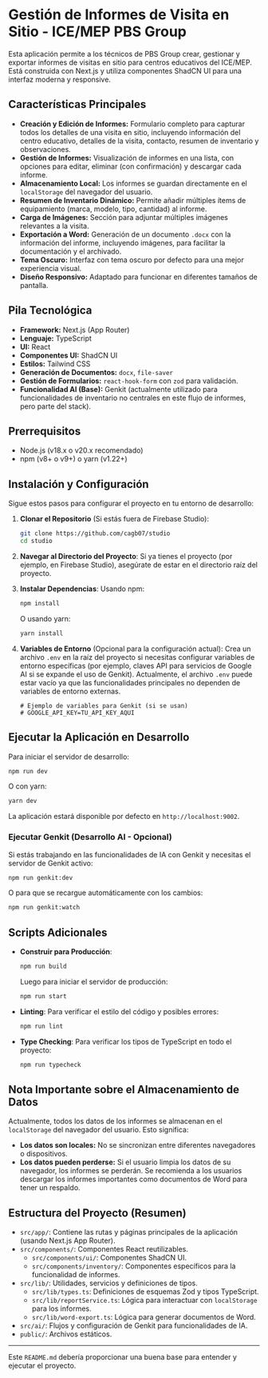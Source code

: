 
# Gestión de Informes de Visita en Sitio - ICE/MEP PBS Group

Esta aplicación permite a los técnicos de PBS Group crear, gestionar y exportar informes de visitas en sitio para centros educativos del ICE/MEP. Está construida con Next.js y utiliza componentes ShadCN UI para una interfaz moderna y responsive.

## Características Principales

*   **Creación y Edición de Informes:** Formulario completo para capturar todos los detalles de una visita en sitio, incluyendo información del centro educativo, detalles de la visita, contacto, resumen de inventario y observaciones.
*   **Gestión de Informes:** Visualización de informes en una lista, con opciones para editar, eliminar (con confirmación) y descargar cada informe.
*   **Almacenamiento Local:** Los informes se guardan directamente en el `localStorage` del navegador del usuario.
*   **Resumen de Inventario Dinámico:** Permite añadir múltiples ítems de equipamiento (marca, modelo, tipo, cantidad) al informe.
*   **Carga de Imágenes:** Sección para adjuntar múltiples imágenes relevantes a la visita.
*   **Exportación a Word:** Generación de un documento `.docx` con la información del informe, incluyendo imágenes, para facilitar la documentación y el archivado.
*   **Tema Oscuro:** Interfaz con tema oscuro por defecto para una mejor experiencia visual.
*   **Diseño Responsivo:** Adaptado para funcionar en diferentes tamaños de pantalla.

## Pila Tecnológica

*   **Framework:** Next.js (App Router)
*   **Lenguaje:** TypeScript
*   **UI:** React
*   **Componentes UI:** ShadCN UI
*   **Estilos:** Tailwind CSS
*   **Generación de Documentos:** `docx`, `file-saver`
*   **Gestión de Formularios:** `react-hook-form` con `zod` para validación.
*   **Funcionalidad AI (Base):** Genkit (actualmente utilizado para funcionalidades de inventario no centrales en este flujo de informes, pero parte del stack).

## Prerrequisitos

*   Node.js (v18.x o v20.x recomendado)
*   npm (v8+ o v9+) o yarn (v1.22+)

## Instalación y Configuración

Sigue estos pasos para configurar el proyecto en tu entorno de desarrollo:

1.  **Clonar el Repositorio** (Si estás fuera de Firebase Studio):
    ```bash
    git clone https://github.com/cagb07/studio
    cd studio
    ```

2.  **Navegar al Directorio del Proyecto**:
    Si ya tienes el proyecto (por ejemplo, en Firebase Studio), asegúrate de estar en el directorio raíz del proyecto.

3.  **Instalar Dependencias**:
    Usando npm:
    ```bash
    npm install
    ```
    O usando yarn:
    ```bash
    yarn install
    ```

4.  **Variables de Entorno** (Opcional para la configuración actual):
    Crea un archivo `.env` en la raíz del proyecto si necesitas configurar variables de entorno específicas (por ejemplo, claves API para servicios de Google AI si se expande el uso de Genkit). Actualmente, el archivo `.env` puede estar vacío ya que las funcionalidades principales no dependen de variables de entorno externas.
    ```env
    # Ejemplo de variables para Genkit (si se usan)
    # GOOGLE_API_KEY=TU_API_KEY_AQUI
    ```

## Ejecutar la Aplicación en Desarrollo

Para iniciar el servidor de desarrollo:

```bash
npm run dev
```
O con yarn:
```bash
yarn dev
```
La aplicación estará disponible por defecto en `http://localhost:9002`.

### Ejecutar Genkit (Desarrollo AI - Opcional)

Si estás trabajando en las funcionalidades de IA con Genkit y necesitas el servidor de Genkit activo:

```bash
npm run genkit:dev
```
O para que se recargue automáticamente con los cambios:
```bash
npm run genkit:watch
```

## Scripts Adicionales

*   **Construir para Producción**:
    ```bash
    npm run build
    ```
    Luego para iniciar el servidor de producción:
    ```bash
    npm run start
    ```

*   **Linting**:
    Para verificar el estilo del código y posibles errores:
    ```bash
    npm run lint
    ```

*   **Type Checking**:
    Para verificar los tipos de TypeScript en todo el proyecto:
    ```bash
    npm run typecheck
    ```

## Nota Importante sobre el Almacenamiento de Datos

Actualmente, todos los datos de los informes se almacenan en el `localStorage` del navegador del usuario. Esto significa:
*   **Los datos son locales:** No se sincronizan entre diferentes navegadores o dispositivos.
*   **Los datos pueden perderse:** Si el usuario limpia los datos de su navegador, los informes se perderán.
Se recomienda a los usuarios descargar los informes importantes como documentos de Word para tener un respaldo.

## Estructura del Proyecto (Resumen)

*   `src/app/`: Contiene las rutas y páginas principales de la aplicación (usando Next.js App Router).
*   `src/components/`: Componentes React reutilizables.
    *   `src/components/ui/`: Componentes ShadCN UI.
    *   `src/components/inventory/`: Componentes específicos para la funcionalidad de informes.
*   `src/lib/`: Utilidades, servicios y definiciones de tipos.
    *   `src/lib/types.ts`: Definiciones de esquemas Zod y tipos TypeScript.
    *   `src/lib/reportService.ts`: Lógica para interactuar con `localStorage` para los informes.
    *   `src/lib/word-export.ts`: Lógica para generar documentos de Word.
*   `src/ai/`: Flujos y configuración de Genkit para funcionalidades de IA.
*   `public/`: Archivos estáticos.

---

Este `README.md` debería proporcionar una buena base para entender y ejecutar el proyecto.
